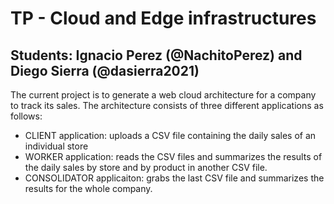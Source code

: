 # TP - Cloud and Edge infrastructures

## Students: Ignacio Perez (@NachitoPerez) and Diego Sierra (@dasierra2021)

The current project is to generate a web cloud architecture for a company to track its sales. The architecture consists of three different applications as follows:

* CLIENT application: uploads a CSV file containing the daily sales of an individual store
* WORKER application: reads the CSV files and summarizes the results of the daily sales by store and by product in another CSV file.
* CONSOLIDATOR applicaiton: grabs the last CSV file and summarizes the results for the whole company.         
